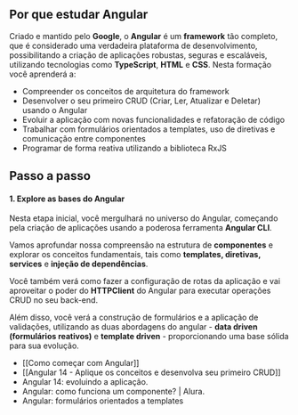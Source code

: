 
## Por que estudar Angular
Criado e mantido pelo **Google**, o **Angular** é um **framework** tão completo, que é considerado uma verdadeira plataforma de desenvolvimento, possibilitando a criação de aplicações robustas, seguras e escaláveis, utilizando tecnologias como **TypeScript**, **HTML** e **CSS**. Nesta formação você aprenderá a:
- Compreender os conceitos de arquitetura do framework
- Desenvolver o seu primeiro CRUD (Criar, Ler, Atualizar e Deletar) usando o Angular
- Evoluir a aplicação com novas funcionalidades e refatoração de código
- Trabalhar com formulários orientados a templates, uso de diretivas e comunicação entre componentes
- Programar de forma reativa utilizando a biblioteca RxJS

## Passo a passo
#### 1. Explore as bases do Angular
Nesta etapa inicial, você mergulhará no universo do Angular, começando pela criação de aplicações usando a poderosa ferramenta **Angular CLI**.

Vamos aprofundar nossa compreensão na estrutura de **componentes** e explorar os conceitos fundamentais, tais como **templates, diretivas, services** e **injeção de dependências**.

Você também verá como fazer a configuração de rotas da aplicação e vai aproveitar o poder do **HTTPClient** do Angular para executar operações CRUD no seu back-end.

Além disso, você verá a construção de formulários e a aplicação de validações, utilizando as duas abordagens do angular - **data driven (formulários reativos)** e **template driven** - proporcionando uma base sólida para sua evolução.
- [[Como começar com Angular]]
- [[Angular 14 - Aplique os conceitos e desenvolva seu primeiro CRUD]]
- Angular 14: evoluindo a aplicação.
- Angular: como funciona um componente? | Alura.
- Angular: formulários orientados a templates